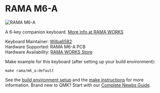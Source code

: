 # RAMA M6-A

![RAMA M6-A](https://static1.squarespace.com/static/563c788ae4b099120ae219e2/t/59fc7b1053450adf5bf9a852/1515932239307/RAMA-RAMA-M6-DSA-XO-CAPS.73-3_1.jpg?format=1500w)

A 6-key companion keyboard. [More info at RAMA WORKS](https://rama.works/m6a)

Keyboard Maintainer: [Wilba6582](https://github.com/Wilba6582)  
Hardware Supported: RAMA M6-A PCB  
Hardware Availability: [RAMA WORKS Store](https://ramaworks.store/)

Make example for this keyboard (after setting up your build environment):

    make rama/m6_a:default

See the [build environment setup](https://docs.qmk.fm/#/getting_started_build_tools) and the [make instructions](https://docs.qmk.fm/#/getting_started_make_guide) for more information. Brand new to QMK? Start with our [Complete Newbs Guide](https://docs.qmk.fm/#/newbs).